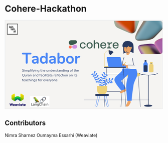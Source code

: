 # Cohere-Hackathon
![Alt text](Tadabor.png)

## Contributors
Nimra Sharnez
Oumayma Essarhi (Weaviate)

